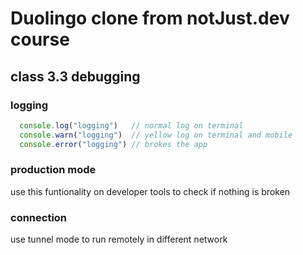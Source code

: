 # Duolingo clone from notJust.dev course

## class 3.3 debugging

### logging

```js
  console.log("logging")   // normal log on terminal
  console.warn("logging")  // yellow log on terminal and mobile
  console.error("logging") // brokes the app
```

### production mode

use this funtionality on developer tools to check if nothing is broken

### connection

use tunnel mode to run remotely in different network
